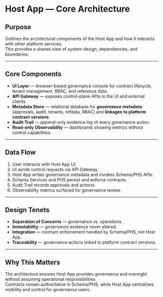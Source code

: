 # Host App — Core Architecture

## Purpose
Outlines the architectural components of the Host App and how it interacts with other platform services.  
This provides a shared view of system design, dependencies, and boundaries.

---

## Core Components
- **UI Layer** — browser-based governance console for contract lifecycle, tenant management, RBAC, and reference data.  
- **API Gateway** — exposes control-plane APIs to the UI and external clients.  
- **Metadata Store** — relational database for **governance metadata** (approvals, audit, tenants, refdata, RBAC) and **linkages to platform contract versions**.  
- **Audit Trail** — append-only evidence log of every governance action.  
- **Read-only Observability** — dashboards showing metrics without control capabilities.

---

## Data Flow
1. User interacts with Host App UI.  
2. UI sends control requests via API Gateway.  
3. Host App writes governance metadata and invokes Schema/PHS APIs.  
4. Schema Services and PHS persist and enforce contracts.  
5. Audit Trail records approvals and actions.  
6. Observability metrics surfaced for governance review.

---

## Design Tenets
- **Separation of Concerns** — governance vs. operations.  
- **Immutability** — governance evidence never altered.  
- **Integration** — contract enforcement handled by Schema/PHS, not Host App.  
- **Traceability** — governance actions linked to platform contract versions.

---

## Why This Matters
The architecture ensures Host App provides governance and oversight without assuming operational responsibilities.  
Contracts remain authoritative in Schema/PHS, while Host App centralizes visibility and control for governance users.
